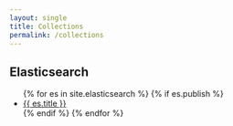 ```yaml
---
layout: single
title: Collections
permalink: /collections
---
```


<h2>Elasticsearch</h2>
<ul>
{% for es in site.elasticsearch %}
    {% if es.publish %}
        <li><a href="{{ es.url }}">{{ es.title }}</a></li>
    {% endif %}
{% endfor %}
</ul>